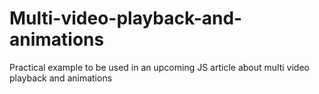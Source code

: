 # Multi-video-playback-and-animations
Practical example to be used in an upcoming JS article about multi video playback and animations
